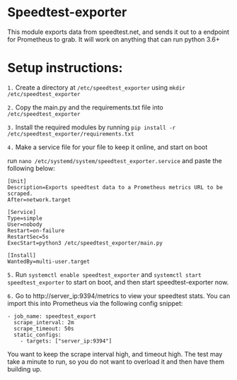 # Speedtest-exporter

This module exports data from speedtest.net, and sends it out to a endpoint for Prometheus to grab.
It will work on anything that can run python 3.6+

# Setup instructions:
`1.` Create a directory at `/etc/speedtest_exporter` using `mkdir /etc/speedtest_exporter`

`2.` Copy the main.py and the requirements.txt file into `/etc/speedtest_exporter`

`3.` Install the required modules by running `pip install -r /etc/speedtest_exporter/requirements.txt`

`4.` Make a service file for your file to keep it online, and start on boot

run `nano /etc/systemd/system/speedtest_exporter.service` and paste the following below:

```
[Unit]
Description=Exports speedtest data to a Prometheus metrics URL to be scraped.
After=network.target

[Service]
Type=simple
User=nobody
Restart=on-failure
RestartSec=5s
ExecStart=python3 /etc/speedtest_exporter/main.py

[Install]
WantedBy=multi-user.target
```

`5.` Run `systemctl enable speedtest_exporter` and `systemctl start speedtest_exporter` to start on boot, and then start speedtest-exporter now.

`6.` Go to http://server_ip:9394/metrics to view your speedtest stats. You can import this into Prometheus via the following config snippet:
  
  ```
  - job_name: speedtest_export
    scrape_interval: 2m
    scrape_timeout: 50s
    static_configs:
      - targets: ["server_ip:9394"]
  ```
  
  You want to keep the scrape interval high, and timeout high. The test may take a minute to run, so you do not want to overload it and then have them building up.
